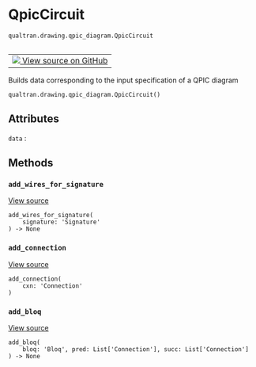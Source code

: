 # QpicCircuit
`qualtran.drawing.qpic_diagram.QpicCircuit`


<table class="tfo-notebook-buttons tfo-api nocontent" align="left">
<td>
  <a target="_blank" href="https://github.com/quantumlib/Qualtran/blob/main/qualtran/drawing/qpic_diagram.py#L129-L251">
    <img src="https://www.tensorflow.org/images/GitHub-Mark-32px.png" />
    View source on GitHub
  </a>
</td>
</table>



Builds data corresponding to the input specification of a QPIC diagram

<pre class="devsite-click-to-copy prettyprint lang-py tfo-signature-link">
<code>qualtran.drawing.qpic_diagram.QpicCircuit()
</code></pre>



<!-- Placeholder for "Used in" -->




<h2 class="add-link">Attributes</h2>

`data`<a id="data"></a>
: &nbsp;




## Methods

<h3 id="add_wires_for_signature"><code>add_wires_for_signature</code></h3>

<a target="_blank" class="external" href="https://github.com/quantumlib/Qualtran/blob/main/qualtran/drawing/qpic_diagram.py#L144-L150">View source</a>

<pre class="devsite-click-to-copy prettyprint lang-py tfo-signature-link">
<code>add_wires_for_signature(
    signature: 'Signature'
) -> None
</code></pre>




<h3 id="add_connection"><code>add_connection</code></h3>

<a target="_blank" class="external" href="https://github.com/quantumlib/Qualtran/blob/main/qualtran/drawing/qpic_diagram.py#L211-L214">View source</a>

<pre class="devsite-click-to-copy prettyprint lang-py tfo-signature-link">
<code>add_connection(
    cxn: 'Connection'
)
</code></pre>




<h3 id="add_bloq"><code>add_bloq</code></h3>

<a target="_blank" class="external" href="https://github.com/quantumlib/Qualtran/blob/main/qualtran/drawing/qpic_diagram.py#L225-L251">View source</a>

<pre class="devsite-click-to-copy prettyprint lang-py tfo-signature-link">
<code>add_bloq(
    bloq: 'Bloq', pred: List['Connection'], succ: List['Connection']
) -> None
</code></pre>






